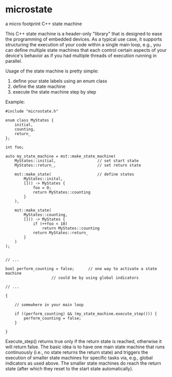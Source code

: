 # microstate
a micro footprint C++ state machine

This C++ state machine is a header-only "library" that is designed to ease the
programming of embedded devices. As a typical use case, it supports structuring
the execution of your code within a single main loop, e.g., you can define 
multiple state machines that each control certain aspects of your device's 
behavior as if you had multiple threads of execution running in parallel.

Usage of the state machine is pretty simple:

1) define your state labels using an enum class
2) define the state machine
3) execute the state machine step by step

Example:

```
#include "microstate.h"

enum class MyStates {
	initial,
	counting,
	return_
};

int foo;

auto my_state_machine = mst::make_state_machine(
	MyStates::initial,					// set start state
	MyStates::return_,					// set return state

	mst::make_state(					// define states
		MyStates::inital,
		[]() -> MyStates {
			foo = 0;
			return MyStates::counting
		}
	),

	mst::make_state(								
		MyStates::counting,
		[]() -> MyStates {
			if (++foo < 10)
				return MyStates::counting
			return MyStates::return_
		}
	)	
);


// ...

bool perform_counting = false;		// one way to activate a state machine
					// could be by using global indicators

// ...

{

	// somewhere in your main loop

	if ((perform_counting) && (my_state_machine.execute_step())) {
		perform_counting = false;
	}

}

```

Execute_step() returns true only if the return state is reached, otherwise
it will return false. The basic idea is to have one main state machine
that runs continuously (i.e., no state returns the return state) and
triggers the execution of smaller state machines for specific tasks via,
e.g., global indicators as used above. The smaller state machines do
reach the return state (after which they reset to the start state 
automatically).

